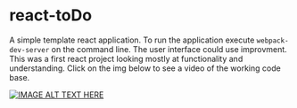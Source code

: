 # react-toDo
A simple template react application. To run the application execute ```webpack-dev-server``` on the command line. The user interface could use improvment. This was a first react project looking mostly at functionality and understanding. Click on the img below to see a video of the working code base.

[![IMAGE ALT TEXT HERE](https://img.youtube.com/vi/UlihU3W_-SQ/0.jpg)](https://www.youtube.com/watch?v=UlihU3W_-SQ)

